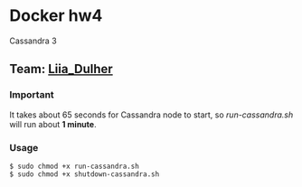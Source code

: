 # Docker hw4
Cassandra 3

## Team: [Liia_Dulher](https://github.com/LiiaDulher)

### Important
It takes about 65 seconds for Cassandra node to start, so <i>run-cassandra.sh</i> will run about <b>1 minute</b>.

### Usage
````
$ sudo chmod +x run-cassandra.sh
$ sudo chmod +x shutdown-cassandra.sh
````
